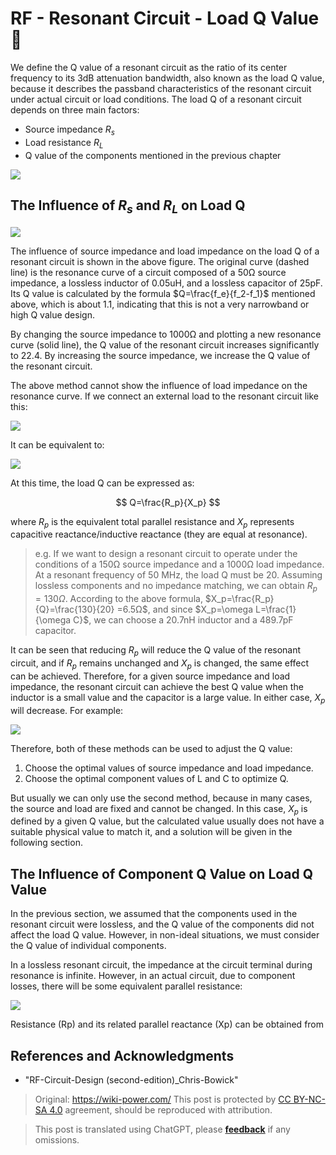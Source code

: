 # RF - Resonant Circuit - Load Q Value 🚧

We define the Q value of a resonant circuit as the ratio of its center frequency to its 3dB attenuation bandwidth, also known as the load Q value, because it describes the passband characteristics of the resonant circuit under actual circuit or load conditions. The load Q of a resonant circuit depends on three main factors:

- Source impedance $R_s$
- Load resistance $R_L$
- Q value of the components mentioned in the previous chapter

![](https://img.wiki-power.com/d/wiki-media/img/20220418111129.png)

## The Influence of $R_s$ and $R_L$ on Load Q

![](https://img.wiki-power.com/d/wiki-media/img/20220418111200.png)

The influence of source impedance and load impedance on the load Q of a resonant circuit is shown in the above figure. The original curve (dashed line) is the resonance curve of a circuit composed of a 50Ω source impedance, a lossless inductor of 0.05uH, and a lossless capacitor of 25pF. Its Q value is calculated by the formula $Q=\frac{f_e}{f_2-f_1}$ mentioned above, which is about 1.1, indicating that this is not a very narrowband or high Q value design.

By changing the source impedance to 1000Ω and plotting a new resonance curve (solid line), the Q value of the resonant circuit increases significantly to 22.4. By increasing the source impedance, we increase the Q value of the resonant circuit.

The above method cannot show the influence of load impedance on the resonance curve. If we connect an external load to the resonant circuit like this:

![](https://img.wiki-power.com/d/wiki-media/img/20220419163311.png)

It can be equivalent to:

![](https://img.wiki-power.com/d/wiki-media/img/20220419163441.png)

At this time, the load Q can be expressed as:

$$
Q=\frac{R_p}{X_p}
$$

where $R_p$ is the equivalent total parallel resistance and $X_p$ represents capacitive reactance/inductive reactance (they are equal at resonance).

> e.g. If we want to design a resonant circuit to operate under the conditions of a 150Ω source impedance and a 1000Ω load impedance. At a resonant frequency of 50 MHz, the load Q must be 20. Assuming lossless components and no impedance matching, we can obtain $R_p=130Ω$. According to the above formula, $X_p=\frac{R_p}{Q}=\frac{130}{20} =6.5Ω$, and since $X_p=\omega L=\frac{1}{\omega C}$, we can choose a 20.7nH inductor and a 489.7pF capacitor.

It can be seen that reducing $R_p$ will reduce the Q value of the resonant circuit, and if $R_p$ remains unchanged and $X_p$ is changed, the same effect can be achieved. Therefore, for a given source impedance and load impedance, the resonant circuit can achieve the best Q value when the inductor is a small value and the capacitor is a large value. In either case, $X_p$ will decrease. For example:

![](https://img.wiki-power.com/d/wiki-media/img/20220419165555.png)

Therefore, both of these methods can be used to adjust the Q value:

1. Choose the optimal values of source impedance and load impedance.
2. Choose the optimal component values of L and C to optimize Q.

But usually we can only use the second method, because in many cases, the source and load are fixed and cannot be changed. In this case, $X_p$ is defined by a given Q value, but the calculated value usually does not have a suitable physical value to match it, and a solution will be given in the following section.

## The Influence of Component Q Value on Load Q Value

In the previous section, we assumed that the components used in the resonant circuit were lossless, and the Q value of the components did not affect the load Q value. However, in non-ideal situations, we must consider the Q value of individual components.

In a lossless resonant circuit, the impedance at the circuit terminal during resonance is infinite. However, in an actual circuit, due to component losses, there will be some equivalent parallel resistance:

![](https://img.wiki-power.com/d/wiki-media/img/20220419174200.png)

Resistance (Rp) and its related parallel reactance (Xp) can be obtained from

## References and Acknowledgments

- "RF-Circuit-Design (second-edition)\_Chris-Bowick"

> Original: <https://wiki-power.com/>
> This post is protected by [CC BY-NC-SA 4.0](https://creativecommons.org/licenses/by/4.0/deed.en) agreement, should be reproduced with attribution.

> This post is translated using ChatGPT, please [**feedback**](https://github.com/linyuxuanlin/Wiki_MkDocs/issues/new) if any omissions.
